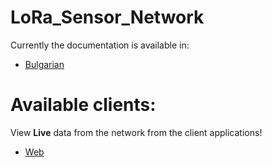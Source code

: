 # LoRa_Sensor_Network

Currently the documentation is available in:
- [Bulgarian](https://github.com/NikolaTotev/LoRa_Sensor_Network/blob/main/Documentation/LoRaNet_Documentation.pdf)
# Available clients:
View **Live** data from the network from the client applications!
- [Web](http://nikolatotev-001-site2.ctempurl.com/)
